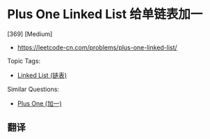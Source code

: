 # Plus One Linked List 给单链表加一

[369] [Medium]

- https://leetcode-cn.com/problems/plus-one-linked-list/

Topic Tags:

- [Linked List (链表)](https://leetcode-cn.com/tag/linked-list/)

Similar Questions:

- [Plus One (加一)](https://leetcode-cn.com/problems/plus-one/)

## 翻译
